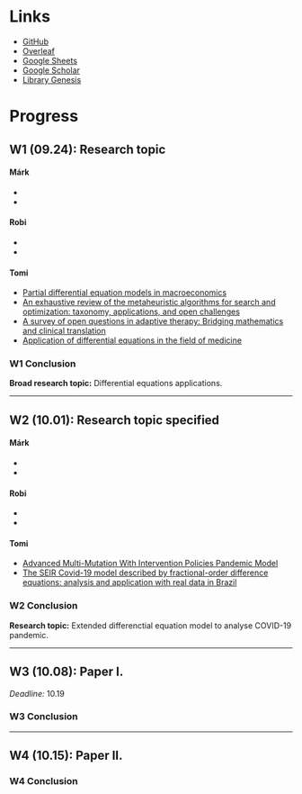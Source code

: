 # Links
- [GitHub](https://github.com/Tomiking9/kutmod)
- [Overleaf](https://www.overleaf.com/read/dbwwbqxsfsmc)
- [Google Sheets](https://docs.google.com/spreadsheets/d/13TOkK6MI9BIWGk1ZVD2cqntOgMy6iFwaR0yIcLmH-sU/edit?usp=sharing)
- [Google Scholar](https://scholar.google.com)
- [Library Genesis](http://libgen.is)

# Progress
## W1 (09.24): Research topic
#### Márk
- 
-


#### Robi
-
-


#### Tomi
- [Partial differential equation models in macroeconomics](https://royalsocietypublishing.org/doi/epdf/10.1098/rsta.2013.0397)
- [An exhaustive review of the metaheuristic algorithms for search and optimization: taxonomy, applications, and open challenges](https://link.springer.com/article/10.1007/s10462-023-10470-y#Sec35)
- [A survey of open questions in adaptive therapy: Bridging mathematics and clinical translation](https://elifesciences.org/articles/84263)
- [Application of differential equations in the field of medicine](http://repository.tma.uz/jspui/bitstream/1/6262/1/7-14.pdf)

### W1 Conclusion
**Broad research topic:** Differential equations applications.

---

## W2 (10.01): Research topic specified
#### Márk
- 
- 


#### Robi
- 
- 

#### Tomi
- [Advanced Multi-Mutation With Intervention Policies Pandemic Model](https://ieeexplore.ieee.org/abstract/document/9706429)
- [The SEIR Covid-19 model described by fractional-order difference equations: analysis and application with real data in Brazil](https://www.tandfonline.com/doi/abs/10.1080/10236198.2023.2211168)

### W2 Conclusion
**Research topic:** Extended differenctial equation model to analyse COVID-19 pandemic.

---

## W3 (10.08): Paper I.
*Deadline:* 10.19

### W3 Conclusion

---

## W4 (10.15): Paper II.

### W4 Conclusion